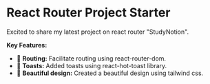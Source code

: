 # React Router Project Starter
Excited to share my latest project on react router "StudyNotion".

**Key Features:**
- 🌟 **Routing:** Facilitate routing using react-router-dom.
- 🌟 **Toasts:** Added toasts using react-hot-toast library.
- 🌟 **Beautiful design:** Created a beautiful design using tailwind css.

